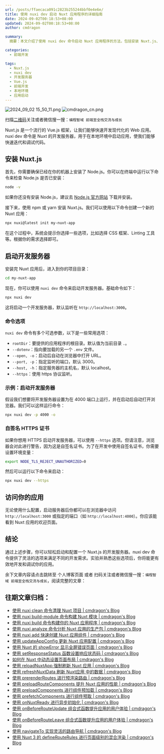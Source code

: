 ```yaml
---
url: /posts/ffaecaca091c2823b255244bbf0e4e6e/
title: 使用 nuxi dev 启动 Nuxt 应用程序的详细指南
date: 2024-09-02T00:18:53+08:00
updated: 2024-09-02T00:18:53+08:00
author: cmdragon

summary:
  摘要：本文介绍了使用 nuxi dev 命令启动 Nuxt 应用程序的方法，包括安装 Nuxt.js、启动开发服务器及配置选项等详细步骤。

categories:
  - 前端开发

tags:
  - Nuxt.js
  - nuxi dev
  - 开发服务器
  - Vue.js
  - 前端开发
  - 本地环境
  - 应用启动
---
```


<img src="https://static.cmdragon.cn/blog/images/2024_09_02 15_50_11.png@blog" title="2024_09_02 15_50_11.png" alt="2024_09_02 15_50_11.png"/>

<img src="https://api2.cmdragon.cn/upload/cmder/20250304_012821924.jpg" title="cmdragon_cn.png" alt="cmdragon_cn.png"/>


扫描[二维码](https://api2.cmdragon.cn/upload/cmder/20250304_012821924.jpg)关注或者微信搜一搜：`编程智域 前端至全栈交流与成长`



Nuxt.js 是一个流行的 Vue.js 框架，让我们能够快速开发现代化的 Web 应用。nuxi dev 命令是 Nuxt 的开发服务器，用于在本地环境中启动应用，使我们能够快速迭代和调试代码。

## 安装 Nuxt.js

首先，你需要确保已经在你的机器上安装了 Node.js。你可以在终端中运行以下命令来检查 Node.js 是否已安装：

```bash
node -v
```

如果你还没有安装 Node.js，建议去 [Node.js 官方网站](https://nodejs.org/) 下载并安装。

接下来，使用 npm 或 yarn 安装 Nuxt.js。我们可以使用以下命令创建一个新的 Nuxt 应用：

```bash
npx nuxi@latest init my-nuxt-app
```

在这个过程中，系统会提示你选择一些选项，比如选择 CSS 框架、Linting 工具等。根据你的需求选择即可。

## 启动开发服务器

安装完 Nuxt 应用后，进入到你的项目目录：

```bash
cd my-nuxt-app
```

现在，你可以使用 `nuxi dev` 命令来启动开发服务器。基础命令如下：

```bash
npx nuxi dev
```

这将启动一个开发服务器，默认监听在 `http://localhost:3000`。

### 命令选项

`nuxi dev` 命令有多个可选参数，以下是一些常用选项：

- `rootDir`：要提供的应用程序的根目录。默认值为当前目录 `.`。
- `--dotenv`：指向要加载的另一个 `.env` 文件。
- `--open, -o`：启动后自动在浏览器中打开 URL。
- `--port, -p`：指定监听的端口，默认 3000。
- `--host, -h`：指定服务器的主机名，默认 localhost。
- `--https`：使用 https 协议监听。

### 示例：启动开发服务器

假设我们想要将开发服务器设置为在 4000 端口上运行，并在启动后自动打开浏览器。我们可以这样运行命令：

```bash
npx nuxi dev -p 4000 -o
```

### 自签名 HTTPS 证书

如果你想用 HTTPS 启动开发服务器，可以使用 `--https` 选项。但请注意，浏览器会对此进行警告，因为这是自签名证书。为了在开发中使用自签名证书，你需要设置环境变量：

```bash
export NODE_TLS_REJECT_UNAUTHORIZED=0
```

然后可以运行以下命令来启动：

```bash
npx nuxi dev --https
```

## 访问你的应用

无论使用什么配置，启动服务器后你都可以在浏览器中访问 `http://localhost:3000` 或指定的端口（如 `http://localhost:4000`）。你应该能看到 Nuxt 应用的欢迎页面。

## 结论

通过上述步骤，你可以轻松启动和配置一个 Nuxt.js 的开发服务器。nuxi dev 命令提供了灵活的选项来满足不同的开发需求。实验并熟悉这些选项后，你将能更有效地开发和调试你的应用。


余下文章内容请点击跳转至 个人博客页面 或者 扫码关注或者微信搜一搜：`编程智域 前端至全栈交流与成长`，阅读完整的文章：

## 往期文章归档：

- [使用 nuxi clean 命令清理 Nuxt 项目 | cmdragon's Blog](https://blog.cmdragon.cn/posts/e55433e2a415/)
- [使用 nuxi build-module 命令构建 Nuxt 模块 | cmdragon's Blog](https://blog.cmdragon.cn/posts/a9b4b6527399/)
- [使用 nuxi build 命令构建你的 Nuxt 应用程序 | cmdragon's Blog](https://blog.cmdragon.cn/posts/8d1953ced73e/)
- [使用 nuxi analyze 命令分析 Nuxt 应用的生产包 | cmdragon's Blog](https://blog.cmdragon.cn/posts/33e644a829be/)
- [使用 nuxi add 快速创建 Nuxt 应用组件 | cmdragon's Blog](https://blog.cmdragon.cn/posts/52ca85d04329/)
- [使用 updateAppConfig 更新 Nuxt 应用配置 | cmdragon's Blog](https://blog.cmdragon.cn/posts/17068dabc456/)
- [使用 Nuxt 的 showError 显示全屏错误页面 | cmdragon's Blog](https://blog.cmdragon.cn/posts/4f44ac49742b/)
- [使用 setResponseStatus 函数设置响应状态码 | cmdragon's Blog](https://blog.cmdragon.cn/posts/0e3e22c2447a/)
- [如何在 Nuxt 中动态设置页面布局 | cmdragon's Blog](https://blog.cmdragon.cn/posts/6168aad26848/)
- [使用 reloadNuxtApp 强制刷新 Nuxt 应用 | cmdragon's Blog](https://blog.cmdragon.cn/posts/c2c24219f5c0/)
- [使用 refreshNuxtData 刷新 Nuxt应用 中的数据 | cmdragon's Blog](https://blog.cmdragon.cn/posts/7696049934fb/)
- [使用 prerenderRoutes 进行预渲染路由 | cmdragon's Blog](https://blog.cmdragon.cn/posts/b28890e5d54d/)
- [使用 preloadRouteComponents 提升 Nuxt 应用的性能 | cmdragon's Blog](https://blog.cmdragon.cn/posts/851697425a66/)
- [使用 preloadComponents 进行组件预加载 | cmdragon's Blog](https://blog.cmdragon.cn/posts/6f58e9a6735b/)
- [使用 prefetchComponents 进行组件预取 | cmdragon's Blog](https://blog.cmdragon.cn/posts/a73257bce752/)
- [使用 onNuxtReady 进行异步初始化 | cmdragon's Blog](https://blog.cmdragon.cn/posts/64b599de0716/)
- [使用 onBeforeRouteUpdate 组合式函数提升应用的用户体验 | cmdragon's Blog](https://blog.cmdragon.cn/posts/cdd338b2e728/)
- [使用 onBeforeRouteLeave 组合式函数提升应用的用户体验 | cmdragon's Blog](https://blog.cmdragon.cn/posts/cfb92785e131/)
- [使用 navigateTo 实现灵活的路由导航 | cmdragon's Blog](https://blog.cmdragon.cn/posts/30bdc45ab749/)
- [使用 Nuxt 3 的 defineRouteRules 进行页面级别的混合渲染 | cmdragon's Blog](https://blog.cmdragon.cn/posts/4a1749875882/)
-


